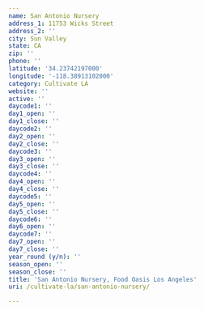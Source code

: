 ```yaml
---
name: San Antonio Nursery
address_1: 11753 Wicks Street
address_2: ''
city: Sun Valley
state: CA
zip: ''
phone: ''
latitude: '34.23742197000'
longitude: '-118.38913102000'
category: Cultivate LA
website: ''
active: ''
daycode1: ''
day1_open: ''
day1_close: ''
daycode2: ''
day2_open: ''
day2_close: ''
daycode3: ''
day3_open: ''
day3_close: ''
daycode4: ''
day4_open: ''
day4_close: ''
daycode5: ''
day5_open: ''
day5_close: ''
daycode6: ''
day6_open: ''
daycode7: ''
day7_open: ''
day7_close: ''
year_round (y/n): ''
season_open: ''
season_close: ''
title: 'San Antonio Nursery, Food Oasis Los Angeles'
uri: /cultivate-la/san-antonio-nursery/

---
```

